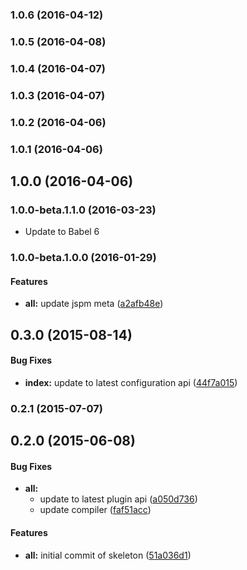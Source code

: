 ### 1.0.6 (2016-04-12)


### 1.0.5 (2016-04-08)


### 1.0.4 (2016-04-07)


### 1.0.3 (2016-04-07)


### 1.0.2 (2016-04-06)


### 1.0.1 (2016-04-06)


## 1.0.0 (2016-04-06)


### 1.0.0-beta.1.1.0 (2016-03-23)

* Update to Babel 6

### 1.0.0-beta.1.0.0 (2016-01-29)


#### Features

* **all:** update jspm meta ([a2afb48e](http://github.com/aurelia/skeleton-plugin/commit/a2afb48e7cc83ab736b51ac2e4d5b7b3e3177ec2))


## 0.3.0 (2015-08-14)


#### Bug Fixes

* **index:** update to latest configuration api ([44f7a015](http://github.com/aurelia/skeleton-plugin/commit/44f7a015c0f15251bd07b327e42c875eaccbb735))


### 0.2.1 (2015-07-07)


## 0.2.0 (2015-06-08)


#### Bug Fixes

* **all:**
  * update to latest plugin api ([a050d736](http://github.com/aurelia/skeleton-plugin/commit/a050d736d32811066ffa902615cc73e1a5cbb6e3))
  * update compiler ([faf51acc](http://github.com/aurelia/skeleton-plugin/commit/faf51accc1514c6767eaed60df16dd3d586b5cc5))


#### Features

* **all:** initial commit of skeleton ([51a036d1](http://github.com/aurelia/skeleton-plugin/commit/51a036d146750a0bafd443dbc3def51ef7f89f6e))
